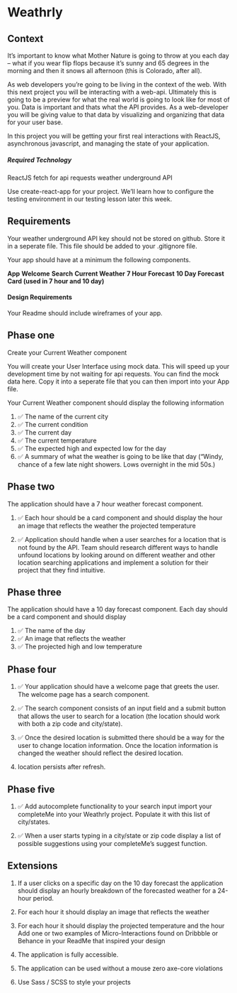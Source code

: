 # Weathrly

## Context
It’s important to know what Mother Nature is going to throw at you each day – what if you wear flip flops because it’s sunny and 65 degrees in the morning and then it snows all afternoon (this is Colorado, after all).

As web developers you’re going to be living in the context of the web. With this next project you will be interacting with a web-api. Ultimately this is going to be a preview for what the real world is going to look like for most of you. Data is important and thats what the API provides. As a web-developer you will be giving value to that data by visualizing and organizing that data for your user base.

In this project you will be getting your first real interactions with ReactJS, asynchronous javascript, and managing the state of your application.

##### **Required Technology**
ReactJS
fetch for api requests
weather underground API

Use create-react-app for your project. We’ll learn how to configure the testing environment in our testing lesson later this week.

## Requirements
Your weather underground API key should not be stored on github. Store it in a seperate file. This file should be added to your .gitignore file.

Your app should have at a minimum the following components.

**App**
**Welcome**
**Search**
**Current Weather**
**7 Hour Forecast**
**10 Day Forecast**
**Card (used in 7 hour and 10 day)**

#### Design Requirements
Your Readme should include wireframes of your app.

## Phase one
Create your Current Weather component

You will create your User Interface using mock data. This will speed up your development time by not waiting for api requests. You can find the mock data here. Copy it into a seperate file that you can then import into your App file.

Your Current Weather component should display the following information

1. ✅ The name of the current city
1. ✅ The current condition
1. ✅ The current day
1. ✅ The current temperature
1. ✅ The expected high and expected low for the day
1. ✅ A summary of what the weather is going to be like that day (“Windy, chance of a few late night showers. Lows overnight in the mid 50s.)

## Phase two

The application should have a 7 hour weather forecast component.

1. ✅ Each hour should be a card component and should display
the hour an image that reflects the weather the projected temperature

1. ✅ Application should handle when a user searches for a location that is not found by the API. Team should research different ways to handle unfound locations by looking around on different weather and other location searching applications and implement a solution for their project that they find intuitive.

## Phase three

The application should have a 10 day forecast component. Each day should be a card component and should display

1. ✅ The name of the day
1. ✅ An image that reflects the weather
1. ✅ The projected high and low temperature

## Phase four

1. ✅ Your application should have a welcome page that greets the user. The welcome page has a search component.

1. ✅ The search component consists of an input field and a submit button that allows the user to search for a location (the location should work with both a zip code and city/state).

1. ✅ Once the desired location is submitted there should be a way for the user to change location information. Once the location information is changed the weather should reflect the desired location.

1. location persists after refresh.

## Phase five

1. ✅ Add autocomplete functionality to your search input
import your completeMe into your Weathrly project. Populate it with this list of city/states.

1. ✅ When a user starts typing in a city/state or zip code display a list of possible suggestions using your completeMe’s suggest function.

## Extensions

1. If a user clicks on a specific day on the 10 day forecast the application should display an hourly breakdown of the forecasted weather for a 24-hour period.
1. For each hour it should display an image that reflects the weather
1. For each hour it should display the projected temperature and the hour
Add one or two examples of Micro-Interactions found on Dribbble or Behance in your ReadMe that inspired your design

1. The application is fully accessible.
1. The application can be used without a mouse
zero axe-core violations
1. Use Sass / SCSS to style your projects